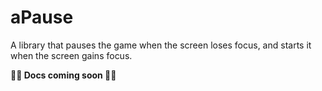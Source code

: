 # aPause
A library that pauses the game when the screen loses focus, and starts it when the screen gains focus.

**🚧🚧 Docs coming soon 🚧🚧**
